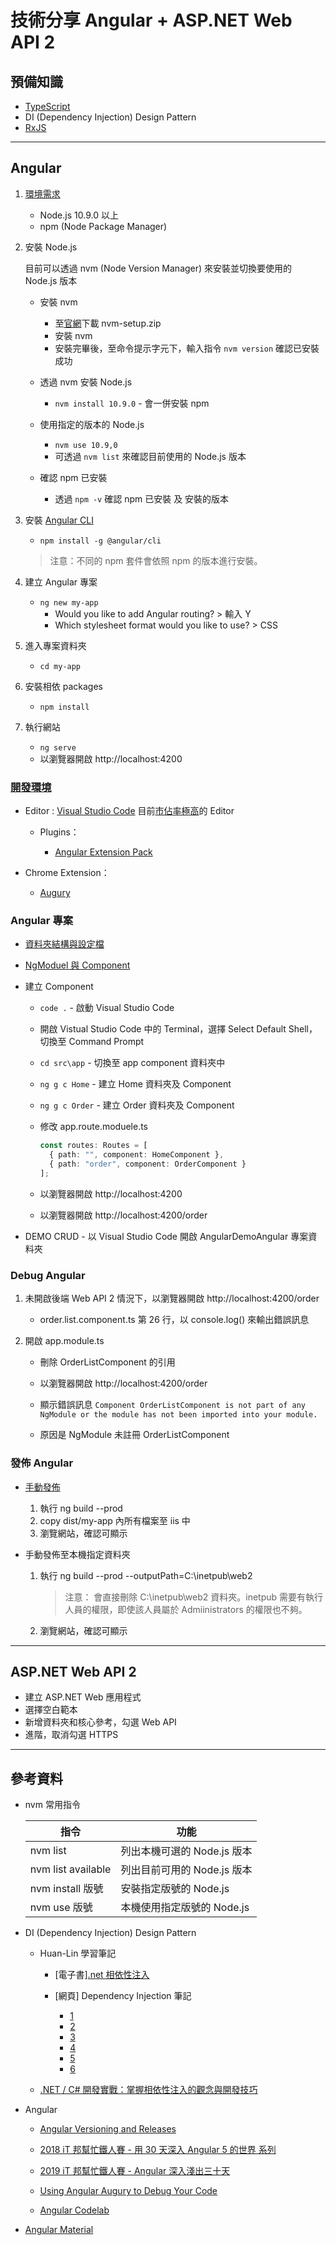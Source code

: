# 技術分享 Angular + ASP.NET Web API 2

## 預備知識

- [TypeScript](https://www.typescriptlang.org/docs/home.html)
- DI (Dependency Injection) Design Pattern
- [RxJS](https://angular.io/guide/rx-library)

---

## Angular

1. [環境需求](https://angular.io/guide/setup-local)

   - Node.js 10.9.0 以上
   - npm (Node Package Manager)

1. 安裝 Node.js

   目前可以透過 nvm (Node Version Manager) 來安裝並切換要使用的 Node.js 版本

   - 安裝 nvm

     - 至[官網](https://github.com/coreybutler/nvm-windows/releases)下載 nvm-setup.zip
     - 安裝 nvm
     - 安裝完畢後，至命令提示字元下，輸入指令 `nvm version` 確認已安裝成功

   - 透過 nvm 安裝 Node.js

     - `nvm install 10.9.0` - 會一併安裝 npm

   - 使用指定的版本的 Node.js

     - `nvm use 10.9,0`
     - 可透過 `nvm list` 來確認目前使用的 Node.js 版本

   - 確認 npm 已安裝

     - 透過 `npm -v` 確認 npm 已安裝 及 安裝的版本

1. 安裝 [Angular CLI](https://cli.angular.io/)

   - `npm install -g @angular/cli`

   > 注意：不同的 npm 套件會依照 npm 的版本進行安裝。

1. 建立 Angular 專案

   - `ng new my-app`
     - Would you like to add Angular routing? > 輸入 Y
     - Which stylesheet format would you like to use? > CSS

1. 進入專案資料夾

   - `cd my-app`

1. 安裝相依 packages

   - `npm install`

1. 執行網站

   - `ng serve`
   - 以瀏覽器開啟 http://localhost:4200

### [開發環境](https://angular.io/resources)

- Editor : [Visual Studio Code](https://code.visualstudio.com/) 目前[市佔率極高](https://insights.stackoverflow.com/survey/2019#development-environments-and-tools)的 Editor

  - Plugins：

    - [Angular Extension Pack](https://marketplace.visualstudio.com/items?itemName=doggy8088.angular-extension-pack)

- Chrome Extension：

  - [Augury](https://augury.rangle.io/)

### Angular 專案

- [資料夾結構與設定檔](https://ithelp.ithome.com.tw/articles/10203534)
- [NgModuel 與 Component](https://ithelp.ithome.com.tw/articles/10204133)
- 建立 Component

  - `code .` - 啟動 Visual Studio Code
  - 開啟 Vistual Studio Code 中的 Terminal，選擇 Select Default Shell，切換至 Command Prompt
  - `cd src\app` - 切換至 app component 資料夾中
  - `ng g c Home` - 建立 Home 資料夾及 Component
  - `ng g c Order` - 建立 Order 資料夾及 Component
  - 修改 app.route.moduele.ts

    ```typescript
    const routes: Routes = [
      { path: "", component: HomeComponent },
      { path: "order", component: OrderComponent }
    ];
    ```

  - 以瀏覽器開啟 http://localhost:4200
  - 以瀏覽器開啟 http://localhost:4200/order

- DEMO CRUD - 以 Visual Studio Code 開啟 AngularDemoAngular 專案資料夾

### Debug Angular

1. 未開啟後端 Web API 2 情況下，以瀏覽器開啟 http://localhost:4200/order

   - order.list.component.ts 第 26 行，以 console.log() 來輸出錯誤訊息

1. 開啟 app.module.ts

   - 刪除 OrderListComponent 的引用

   - 以瀏覽器開啟 http://localhost:4200/order

   - 顯示錯誤訊息 `Component OrderListComponent is not part of any NgModule or the module has not been imported into your module.`

   - 原因是 NgModule 未註冊 OrderListComponent

### 發佈 Angular

- [手動發佈](https://angular.io/guide/deployment#basic-deployment-to-a-remote-server)

  1. 執行 ng build --prod
  1. copy dist/my-app 內所有檔案至 iis 中
  1. 瀏覽網站，確認可顯示

- 手動發佈至本機指定資料夾

  1. 執行 ng build --prod --outputPath=C:\inetpub\web2

     > 注意： 會直接刪除 C:\inetpub\web2 資料夾。inetpub 需要有執行人員的權限，即使該人員屬於 Admiinistrators 的權限也不夠。

  1. 瀏覽網站，確認可顯示

---

## ASP.NET Web API 2

- 建立 ASP.NET Web 應用程式
- 選擇空白範本
- 新增資料夾和核心參考，勾選 Web API
- 進階，取消勾選 HTTPS

---

## 參考資料

- nvm 常用指令

  | 指令               | 功能                        |
  | ------------------ | --------------------------- |
  | nvm list           | 列出本機可選的 Node.js 版本 |
  | nvm list available | 列出目前可用的 Node.js 版本 |
  | nvm install 版號   | 安裝指定版號的 Node.js      |
  | nvm use 版號       | 本機使用指定版號的 Node.js  |

- DI (Dependency Injection) Design Pattern

  - Huan-Lin 學習筆記

    - [電子書][.net 相依性注入](https://leanpub.com/dinet)
    - [網頁] Dependency Injection 筆記

      - [1](https://www.huanlintalk.com/2011/10/dependency-injection-1.html)
      - [2](https://www.huanlintalk.com/2011/10/dependency-injection-2.html)
      - [3](https://www.huanlintalk.com/2011/10/dependency-injection-3.html)
      - [4](https://www.huanlintalk.com/2011/10/dependency-injection-4.html)
      - [5](https://www.huanlintalk.com/2011/11/dependency-injection-5.html)
      - [6](https://www.huanlintalk.com/2011/11/dependency-injection-6.html)

  - [.NET / C# 開發實戰：掌握相依性注入的觀念與開發技巧](https://www.accupass.com/event/1910240302432112993487)

- Angular

  - [Angular Versioning and Releases](https://angular.io/guide/releases)

  - [2018 iT 邦幫忙鐵人賽 - 用 30 天深入 Angular 5 的世界 系列](https://ithelp.ithome.com.tw/users/20107113/ironman/1240)

  - [2019 iT 邦幫忙鐵人賽 - Angular 深入淺出三十天](https://ithelp.ithome.com.tw/users/20090728/ironman/1600)

  - [Using Angular Augury to Debug Your Code](https://www.sitepoint.com/angular-augury-debug-code/)

  - [Angular Codelab](https://codelab.fun/)

- [Angular Material](https://material.angular.io/)
